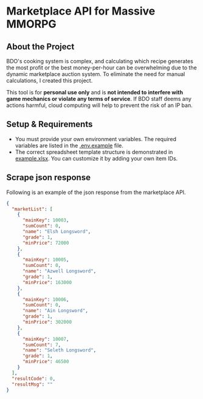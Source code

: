 # Marketplace API for Massive MMORPG  

## About the Project  

BDO's cooking system is complex, and calculating which recipe generates the most profit or the best money-per-hour can be overwhelming due to the dynamic marketplace auction system. To eliminate the need for manual calculations, I created this project.  

This tool is for **personal use only** and is **not intended to interfere with game mechanics or violate any terms of service**. If BDO staff deems any actions harmful, cloud computing will help to prevent the risk of an IP ban.  

## Setup & Requirements  

- You must provide your own environment variables. The required variables are listed in the [.env.example](.env.example) file.  
- The correct spreadsheet template structure is demonstrated in [example.xlsx](example.xlsx). You can customize it by adding your own item IDs.  

## Scrape json response
Following is an example of the json response from the marketplace API.

```json
{
  "marketList": [
    {
      "mainKey": 10003,
      "sumCount": 0,
      "name": "Elsh Longsword",
      "grade": 1,
      "minPrice": 72000
    },
    {
      "mainKey": 10005,
      "sumCount": 0,
      "name": "Azwell Longsword",
      "grade": 1,
      "minPrice": 163000
    },
    {
      "mainKey": 10006,
      "sumCount": 0,
      "name": "Ain Longsword",
      "grade": 1,
      "minPrice": 302000
    },
    {
      "mainKey": 10007,
      "sumCount": 7,
      "name": "Seleth Longsword",
      "grade": 1,
      "minPrice": 46500
    }
  ],
  "resultCode": 0,
  "resultMsg": ""
}
```
